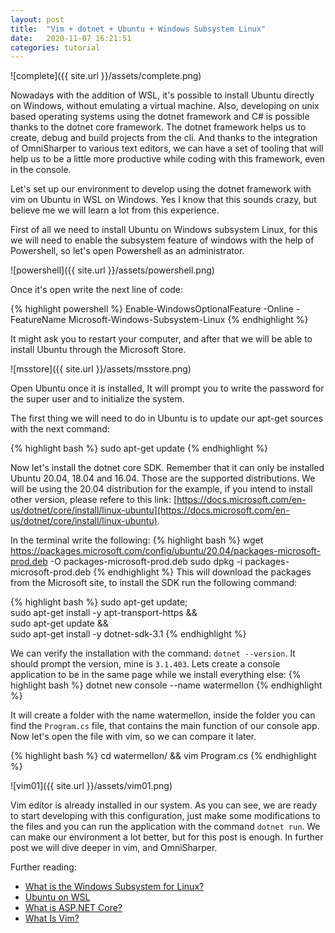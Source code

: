 ```yaml
---
layout: post
title:  "Vim + dotnet + Ubuntu + Windows Subsystem Linux"
date:   2020-11-07 16:21:51
categories: tutorial
---
```

![complete]({{ site.url }}/assets/complete.png)


Nowadays with the addition of WSL, it's possible to install Ubuntu directly on Windows, without emulating a virtual machine. Also, developing on unix based operating systems using the dotnet framework and C# is possible thanks to the dotnet core framework. The dotnet framework helps us to create, debug and build projects from the cli. And thanks to the integration of OmniSharper to various text editors, we can have a set of tooling that will help us to be a little more productive while coding with this framework, even in the console.

Let's set up our environment to develop using the dotnet framework with vim on Ubuntu in WSL on Windows. Yes I know that this sounds crazy, but believe me we will learn a lot from this experience. 

First of all we need to install Ubuntu on Windows subsystem Linux,  for this we will need to enable the subsystem feature of windows with the help of Powershell, so let's open Powershell as an administrator. 

![powershell]({{ site.url }}/assets/powershell.png)

Once it's open write the next line of code:

{% highlight powershell %}
Enable-WindowsOptionalFeature -Online -FeatureName Microsoft-Windows-Subsystem-Linux
{% endhighlight %}

It might ask you to restart your computer, and after that we will be able to install Ubuntu through the Microsoft Store. 

![msstore]({{ site.url }}/assets/msstore.png)

Open Ubuntu once it is installed, It will prompt you to write the password for the super user and to initialize the system.

The first thing we will need to do in Ubuntu is to update our apt-get sources with the next command: 

{% highlight bash %}
sudo apt-get update
{% endhighlight %}

Now let's install the dotnet core SDK. Remember that it can only be installed Ubuntu 20.04, 18.04 and 16.04. Those are the supported distributions. We will be using the 20.04 distribution for the example, if you intend to install other version, please refere to this link: [https://docs.microsoft.com/en-us/dotnet/core/install/linux-ubuntu](https://docs.microsoft.com/en-us/dotnet/core/install/linux-ubuntu). 

In the terminal write the following:
{% highlight bash %}
wget https://packages.microsoft.com/config/ubuntu/20.04/packages-microsoft-prod.deb -O packages-microsoft-prod.deb
sudo dpkg -i packages-microsoft-prod.deb
{% endhighlight %}
This will download the packages from the Microsoft site, to install the SDK run the following command:

{% highlight bash %}
sudo apt-get update; \
  sudo apt-get install -y apt-transport-https && \
  sudo apt-get update && \
  sudo apt-get install -y dotnet-sdk-3.1
{% endhighlight %}

We can verify the installation with the command: `dotnet --version`. It should prompt the version, mine is `3.1.403`. Lets create a console application to be in the same page while we install everything else:
{% highlight bash %}
dotnet new console --name watermellon
{% endhighlight %}

It will create a folder with the name watermellon, inside the folder you can find the `Program.cs` file, that contains the main function of our console app. Now let's open the file with vim, so we can compare it later.

{% highlight bash %}
cd watermellon/ && vim Program.cs
{% endhighlight %}

![vim01]({{ site.url }}/assets/vim01.png)


Vim editor is already installed in our system. As you can see, we are ready to start developing with this configuration, just make some modifications to the files and you can run the application with the command `dotnet run`. We can make our environment a lot better, but for this post is enough. In further post we will dive deeper in vim, and OmniSharper.

Further reading:

* [What is the Windows Subsystem for Linux?](https://docs.microsoft.com/en-us/windows/wsl/about)
* [Ubuntu on WSL](https://ubuntu.com/wsl)
* [What is ASP.NET Core?](https://dotnet.microsoft.com/learn/aspnet/what-is-aspnet-core)
* [What Is Vim?](https://www.vim.org/about.php)


